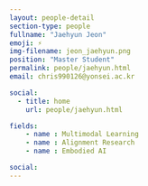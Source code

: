 ```yaml
---
layout: people-detail
section-type: people
fullname: "Jaehyun Jeon"
emoji: ⚡
img-filename: jeon_jaehyun.png
position: "Master Student"
permalink: people/jaehyun.html
email: chris990126@yonsei.ac.kr

social:
  - title: home
    url: people/jaehyun.html

fields:
    - name : Multimodal Learning
    - name : Alignment Research
    - name : Embodied AI

social:
---
```

